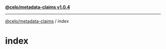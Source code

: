 [**@celo/metadata-claims v1.0.4**](../README.md)

***

[@celo/metadata-claims](../README.md) / index

# index

